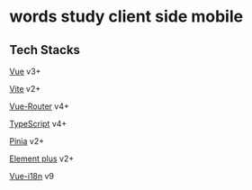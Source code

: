 # words study client side mobile

## Tech Stacks

[Vue]() v3+

[Vite]() v2+

[Vue-Router]() v4+

[TypeScript]() v4+

[Pinia]() v2+

[Element plus]() v2+

[Vue-i18n]() v9
